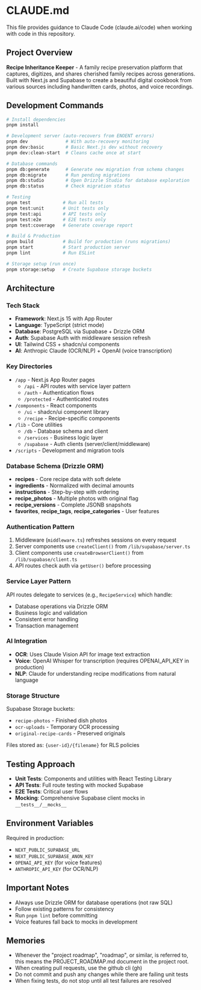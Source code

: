 # CLAUDE.md

This file provides guidance to Claude Code (claude.ai/code) when working with code in this repository.

## Project Overview

**Recipe Inheritance Keeper** - A family recipe preservation platform that captures, digitizes, and shares cherished family recipes across generations. Built with Next.js and Supabase to create a beautiful digital cookbook from various sources including handwritten cards, photos, and voice recordings.

## Development Commands

```bash
# Install dependencies
pnpm install

# Development server (auto-recovers from ENOENT errors)
pnpm dev              # With auto-recovery monitoring
pnpm dev:basic        # Basic Next.js dev without recovery
pnpm dev:clean-start  # Cleans cache once at start

# Database commands
pnpm db:generate      # Generate new migration from schema changes
pnpm db:migrate       # Run pending migrations
pnpm db:studio        # Open Drizzle Studio for database exploration
pnpm db:status        # Check migration status

# Testing
pnpm test            # Run all tests
pnpm test:unit       # Unit tests only
pnpm test:api        # API tests only
pnpm test:e2e        # E2E tests only
pnpm test:coverage   # Generate coverage report

# Build & Production
pnpm build           # Build for production (runs migrations)
pnpm start           # Start production server
pnpm lint            # Run ESLint

# Storage setup (run once)
pnpm storage:setup   # Create Supabase storage buckets
```

## Architecture

### Tech Stack
- **Framework**: Next.js 15 with App Router
- **Language**: TypeScript (strict mode)
- **Database**: PostgreSQL via Supabase + Drizzle ORM
- **Auth**: Supabase Auth with middleware session refresh
- **UI**: Tailwind CSS + shadcn/ui components
- **AI**: Anthropic Claude (OCR/NLP) + OpenAI (voice transcription)

### Key Directories
- `/app` - Next.js App Router pages
  - `/api` - API routes with service layer pattern
  - `/auth` - Authentication flows
  - `/protected` - Authenticated routes
- `/components` - React components
  - `/ui` - shadcn/ui component library
  - `/recipe` - Recipe-specific components
- `/lib` - Core utilities
  - `/db` - Database schema and client
  - `/services` - Business logic layer
  - `/supabase` - Auth clients (server/client/middleware)
- `/scripts` - Development and migration tools

### Database Schema (Drizzle ORM)
- **recipes** - Core recipe data with soft delete
- **ingredients** - Normalized with decimal amounts
- **instructions** - Step-by-step with ordering
- **recipe_photos** - Multiple photos with original flag
- **recipe_versions** - Complete JSONB snapshots
- **favorites**, **recipe_tags**, **recipe_categories** - User features

### Authentication Pattern
1. Middleware (`middleware.ts`) refreshes sessions on every request
2. Server components use `createClient()` from `/lib/supabase/server.ts`
3. Client components use `createBrowserClient()` from `/lib/supabase/client.ts`
4. API routes check auth via `getUser()` before processing

### Service Layer Pattern
API routes delegate to services (e.g., `RecipeService`) which handle:
- Database operations via Drizzle ORM
- Business logic and validation
- Consistent error handling
- Transaction management

### AI Integration
- **OCR**: Uses Claude Vision API for image text extraction
- **Voice**: OpenAI Whisper for transcription (requires OPENAI_API_KEY in production)
- **NLP**: Claude for understanding recipe modifications from natural language

### Storage Structure
Supabase Storage buckets:
- `recipe-photos` - Finished dish photos
- `ocr-uploads` - Temporary OCR processing
- `original-recipe-cards` - Preserved originals

Files stored as: `{user-id}/{filename}` for RLS policies

## Testing Approach
- **Unit Tests**: Components and utilities with React Testing Library
- **API Tests**: Full route testing with mocked Supabase
- **E2E Tests**: Critical user flows
- **Mocking**: Comprehensive Supabase client mocks in `__tests__/__mocks__`

## Environment Variables
Required in production:
- `NEXT_PUBLIC_SUPABASE_URL`
- `NEXT_PUBLIC_SUPABASE_ANON_KEY`
- `OPENAI_API_KEY` (for voice features)
- `ANTHROPIC_API_KEY` (for OCR/NLP)

## Important Notes
- Always use Drizzle ORM for database operations (not raw SQL)
- Follow existing patterns for consistency
- Run `pnpm lint` before committing
- Voice features fall back to mocks in development

## Memories
- Whenever the "project roadmap", "roadmap", or similar, is referred to, this means the PROJECT_ROADMAP.md document in the project root.
- When creating pull requests, use the github cli (gh)
- Do not commit and push any changes while there are failing unit tests
- When fixing tests, do not stop until all test failures are resolved
